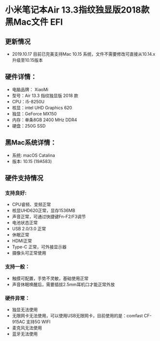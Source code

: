 # 小米笔记本Air 13.3指纹独显版2018款 黑Mac文件 EFI 

## 更新情况
- 2019.10.17 目前已完美支持Mac 10.15 系统，文件不需要修改可直接从10.14.x 升级至10.15版本

## 硬件详情：
- 电脑品牌： XiaoMi
- 型号：Air 13.3 指纹独显版 2018 款
- CPU：i5-8250U
- 核显：intel UHD Graphics 620
- 独显：GeForce MX150
- 内存：单条8GB 2400 MHz DDR4
- 硬盘：250G SSD

## 黑Mac系统详情：
- 系统: macOS Catalina
- 版本: 10.15 (19A583)

## **硬件支持情况**
### 支持良好:
- CPU睿频、变频正常
- 核显UHD620正常，显存1536MB
- 声音正常，可通过快捷键Fn-F2/F3调节
- 电池状态正常
- USB 2.0/3.0 正常
- 休眠正常
- HDMI正常
- Type-C 正常，可外接显示器
- 摄像头可正常使用
### 支持一般：
- 触摸可配置，手势不灵敏，基础使用正常
- 声音休眠唤醒后，需要插拔2.5mm耳机口才能正常外放
### 硬件异常：
- 独显无法使用
- 无限网卡无法使用，可以使用USB无限网卡，目前使用的是：comfast CF-915AC 支持5G WIFI
- 麦克风无法使用
- 蓝牙无法使用




